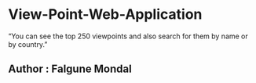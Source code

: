 # View-Point-Web-Application
“You can see the top 250 viewpoints and also search for them by name or by country.”
## Author : Falgune Mondal
